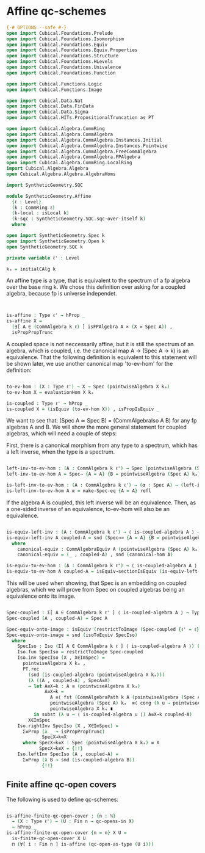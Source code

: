 Affine qc-schemes
=================

```agda
{-# OPTIONS --safe #-}
open import Cubical.Foundations.Prelude
open import Cubical.Foundations.Isomorphism
open import Cubical.Foundations.Equiv
open import Cubical.Foundations.Equiv.Properties
open import Cubical.Foundations.Structure
open import Cubical.Foundations.HLevels
open import Cubical.Foundations.Univalence
open import Cubical.Foundations.Function

open import Cubical.Functions.Logic
open import Cubical.Functions.Image

open import Cubical.Data.Nat
open import Cubical.Data.FinData
open import Cubical.Data.Sigma
open import Cubical.HITs.PropositionalTruncation as PT

open import Cubical.Algebra.CommRing
open import Cubical.Algebra.CommAlgebra
open import Cubical.Algebra.CommAlgebra.Instances.Initial
open import Cubical.Algebra.CommAlgebra.Instances.Pointwise
open import Cubical.Algebra.CommAlgebra.FreeCommAlgebra
open import Cubical.Algebra.CommAlgebra.FPAlgebra
open import Cubical.Algebra.CommRing.LocalRing
import Cubical.Algebra.Algebra
open Cubical.Algebra.Algebra.AlgebraHoms

import SyntheticGeometry.SQC

module SyntheticGeometry.Affine
  {ℓ : Level}
  (k : CommRing ℓ)
  (k-local : isLocal k)
  (k-sqc : SyntheticGeometry.SQC.sqc-over-itself k)
  where

open import SyntheticGeometry.Spec k
open import SyntheticGeometry.Open k
open SyntheticGeometry.SQC k

private variable ℓ' : Level

kₐ = initialCAlg k

```

An affine type is a type, that is equivalent to the spectrum of a fp algebra over the base ring k.
We chose this definition over asking for a coupled algebra, because fp is universe independet.

```agda


is-affine : Type ℓ' → hProp _
is-affine X =
  (∃[ A ∈ (CommAlgebra k ℓ) ] isFPAlgebra A × (X ≃ Spec A)) ,
  isPropPropTrunc

```

A coupled space is not neccessarily affine, but it is still the spectrum of an algebra,
which is coupled, i.e. the canonical map A → (Spec A → k) is an equivalence.
That the following definition is equivalent to this statement will be shown later,
we use another canonical map 'to-ev-hom' for the definition:

```agda

to-ev-hom : (X : Type ℓ') → X → Spec (pointwiseAlgebra X kₐ)
to-ev-hom X = evaluationHom X kₐ

is-coupled : Type ℓ' → hProp _
is-coupled X = (isEquiv (to-ev-hom X)) , isPropIsEquiv _

```

We want to see that: (Spec A ≃ Spec B) = (CommAlgebraIso A B) for any fp algebras A and B.
We will show the more general statement for coupled algebras, which will need a couple of steps:

First, there is a canonical morphism from any type to a spectrum,
which has a left inverse, when the type is a spectrum.


```agda

left-inv-to-ev-hom : (A : CommAlgebra k ℓ') → Spec (pointwiseAlgebra (Spec A) kₐ) → Spec A
left-inv-to-ev-hom A = Spec→ {A = A} {B = pointwiseAlgebra (Spec A) kₐ} (canonical-hom A)

is-left-inv-to-ev-hom : (A : CommAlgebra k ℓ') → (α : Spec A) → (left-inv-to-ev-hom A) (to-ev-hom (Spec A) α) ≡ α
is-left-inv-to-ev-hom A α = make-Spec-eq {A = A} refl

```

If the algebra A is coupled, this left inverse will be an equivalence.
Then, as a one-sided inverse of an equivalence, to-ev-hom will also be an equivalence.

```agda

is-equiv-left-inv : (A : CommAlgebra k ℓ') → ⟨ is-coupled-algebra A ⟩ → isEquiv (left-inv-to-ev-hom A)
is-equiv-left-inv A coupled-A = snd (Spec→≃ {A = A} {B = pointwiseAlgebra (Spec A) kₐ} canonical-equiv)
  where
    canonical-equiv : CommAlgebraEquiv A (pointwiseAlgebra (Spec A) kₐ)
    canonical-equiv = (_ , coupled-A) , snd (canonical-hom A)

is-equiv-to-ev-hom : (A : CommAlgebra k ℓ') → ⟨ is-coupled-algebra A ⟩ → isEquiv (to-ev-hom (Spec A))
is-equiv-to-ev-hom A coupled-A = isEquiv→sectionIsEquiv (is-equiv-left-inv A coupled-A) (is-left-inv-to-ev-hom A)
```

This will be used when showing, that Spec is an embedding on coupled algebras, which we will prove
from Spec on coupled algebras being an equivalence onto its image.

```agda

Spec-coupled : Σ[ A ∈ CommAlgebra k ℓ' ] ⟨ is-coupled-algebra A ⟩ → Type _
Spec-coupled (A , coupled-A) = Spec A

Spec-equiv-onto-image : isEquiv (restrictToImage (Spec-coupled {ℓ' = ℓ}))
Spec-equiv-onto-image = snd (isoToEquiv SpecIso)
  where
    SpecIso : Iso (Σ[ A ∈ CommAlgebra k ℓ ] ⟨ is-coupled-algebra A ⟩) (Image Spec-coupled)
    Iso.fun SpecIso = restrictToImage Spec-coupled
    Iso.inv SpecIso (X , X∈ImSpec) =
      pointwiseAlgebra X kₐ ,
      PT.rec
        (snd (is-coupled-algebra (pointwiseAlgebra X kₐ)))
        (λ ((A , coupled-A) , SpecA≡X)
        → let A≡X→k : A ≡ (pointwiseAlgebra X kₐ)
              A≡X→k =
                A ≡⟨ fst (CommAlgebraPath k A (pointwiseAlgebra (Spec A) kₐ)) ((_ , coupled-A) , snd (canonical-hom A))  ⟩
                pointwiseAlgebra (Spec A) kₐ  ≡⟨ cong (λ u → pointwiseAlgebra u kₐ) SpecA≡X ⟩
                pointwiseAlgebra X kₐ ∎
          in subst (λ u → ⟨ is-coupled-algebra u ⟩) A≡X→k coupled-A)
        X∈ImSpec
    Iso.rightInv SpecIso (X , X∈ImSpec) =
      Σ≡Prop (λ _ → isPropPropTrunc)
             SpecX→k≡X
      where SpecX→k≡X : Spec (pointwiseAlgebra X kₐ) ≡ X
            SpecX→k≡X = {!!}
    Iso.leftInv SpecIso (A , coupled-A) =
      Σ≡Prop (λ B → snd (is-coupled-algebra B))
             {!!}

```

Finite affine qc-open covers
----------------------------
The following is used to define qc-schemes:

```agda

is-affine-finite-qc-open-cover : {n : ℕ}
  → (X : Type ℓ') → (U : Fin n → qc-opens-in X)
  → hProp _
is-affine-finite-qc-open-cover {n = n} X U =
  is-finite-qc-open-cover X U
  ⊓ (∀[ i ∶ Fin n ] is-affine (qc-open-as-type (U i)))

```
